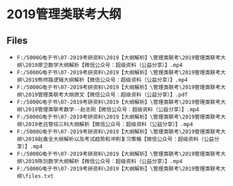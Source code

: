 # 2019管理类联考大纲

## Files

- `F:/5000G电子书\07-2019考研资料\2019【大纲解析】\管理类联考\2019管理类联考大纲\2019廖卫数学大纲解析【微信公众号：超级资料（公益分享）】.mp4`
- `F:/5000G电子书\07-2019考研资料\2019【大纲解析】\管理类联考\2019管理类联考大纲\2019熊师路逻辑大纲解析【微信公众号：超级资料（公益分享）】.mp4`
- `F:/5000G电子书\07-2019考研资料\2019【大纲解析】\管理类联考\2019管理类联考大纲\2019管理类联考大纲原文【微信公众号：超级资料（公益分享）】.pdf`
- `F:/5000G电子书\07-2019考研资料\2019【大纲解析】\管理类联考\2019管理类联考大纲\2019管理类联考数学--赵志刚【微信公众号：超级资料（公益分享）】.mp4`
- `F:/5000G电子书\07-2019考研资料\2019【大纲解析】\管理类联考\2019管理类联考大纲\2019老吕管综三科大纲解析【微信公众号：超级资料（公益分享）】.mp4`
- `F:/5000G电子书\07-2019考研资料\2019【大纲解析】\管理类联考\2019管理类联考大纲\2019赵鑫全大纲解析以及考试趋势和冲刺复习策略【微信公众号：超级资料（公益分享）】.mp4`
- `F:/5000G电子书\07-2019考研资料\2019【大纲解析】\管理类联考\2019管理类联考大纲\2019陈剑数学大纲解析【微信公众号：超级资料（公益分享）】.mp4`
- `F:/5000G电子书\07-2019考研资料\2019【大纲解析】\管理类联考\2019管理类联考大纲\files.txt`
